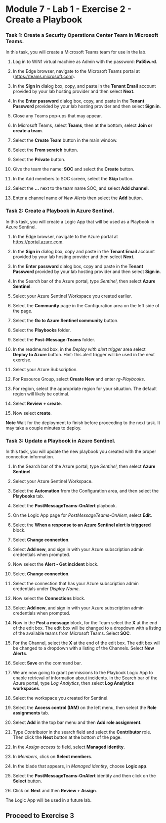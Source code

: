 # Module 7 - Lab 1 - Exercise 2 - Create a Playbook

### Task 1: Create a Security Operations Center Team in Microsoft Teams.

In this task, you will create a Microsoft Teams team for use in the lab.

1. Log in to WIN1 virtual machine as Admin with the password: **Pa55w.rd**.  

2. In the Edge browser, navigate to the Microsoft Teams portal at (https://teams.microsoft.com).

3. In the **Sign in** dialog box, copy, and paste in the **Tenant Email** account provided by your lab hosting provider and then select **Next**.

4. In the **Enter password** dialog box, copy, and paste in the **Tenant Password** provided by your lab hosting provider and then select **Sign in**.

5. Close any Teams pop-ups that may appear.

6. In Microsoft Teams, select **Teams**, then at the bottom, select **Join or create a team**.

7. Select the **Create Team** button in the main window.

8. Select the **From scratch** button.

9. Select the **Private** button.

10. Give the team the name: **SOC** and select the **Create** button.

11. In the Add members to SOC screen, select the **Skip** button. 

12. Select the **...** next to the team name SOC, and select **Add channel**.

13. Enter a channel name of *New Alerts* then select the **Add** button.

### Task 2: Create a Playbook in Azure Sentinel.

In this task, you will create a Logic App that will be used as a Playbook in Azure Sentinel.

1. In the Edge browser, navigate to the Azure portal at https://portal.azure.com.

2. In the **Sign in** dialog box, copy and paste in the **Tenant Email** account provided by your lab hosting provider and then select **Next**.

3. In the **Enter password** dialog box, copy and paste in the **Tenant Password** provided by your lab hosting provider and then select **Sign in**.

4. In the Search bar of the Azure portal, type *Sentinel*, then select **Azure Sentinel**.

5. Select your Azure Sentinel Workspace you created earlier.

6. Select the **Community** page in the Configuration area on the left side of the page.

7. Select the **Go to Azure Sentinel community** button.

8. Select the **Playbooks** folder.

9. Select the **Post-Message-Teams** folder.

10. In the readme.md box, in the *Deploy with alert trigger* area select **Deploy to Azure** button.  Hint: this alert trigger will be used in the next exercise.

11. Select your Azure Subscription.

12. For Resource Group, select **Create New** and enter *rg-Playbooks*.

13. For region, select the appropriate region for your situation. The default region will likely be optimal.

14. Select **Review + create**.

15. Now select **create**.

**Note** Wait for the deployment to finish before proceeding to the next task. It may take a couple minutes to deploy.

### Task 3: Update a Playbook in Azure Sentinel.

In this task, you will update the new playbook you created with the proper connection information.

1. In the Search bar of the Azure portal, type *Sentinel*, then select **Azure Sentinel**.

2. Select your Azure Sentinel Workspace.

3. Select the **Automation** from the Configuration area, and then select the **Playbooks** tab.

4. Select the **PostMessageTeams-OnAlert** playbook.

5. On the Logic App page for *PostMessageTeams-OnAlert*, select **Edit**.

6. Select the **When a response to an Azure Sentinel alert is triggered** block.

7. Select **Change connection**.

8. Select **Add new**, and sign in with your Azure subscription admin credentials when prompted.

9. Now select the **Alert - Get incident** block.

10. Select **Change connection**.

11. Select the connection that has your Azure subscription admin credentials under *Display Name*.

12. Now select the **Connections** block.

13. Select **Add new**, and sign in with your Azure subscription admin credentials when prompted.

14. Now in the **Post a message** block, for the Team select the **X** at the end of the edit box. The edit box will be changed to a dropdown with a listing of the available teams from Microsoft Teams.  Select **SOC**.

15. For the Channel, select the **X** at the end of the edit box.  The edit box will be changed to a dropdown with a listing of the Channels. Select **New Alerts**.

16. Select **Save** on the command bar.

17. We are now going to grant permissions to the Playbook Logic App to enable retrieval of information about incidents. In the Search bar of the Azure portal, type *Log Analytics*, then select **Log Analytics workspaces**.

18. Select the workspace you created for Sentinel.

19. Select the **Access control (IAM)** on the left menu, then select the **Role assignments** tab.

20. Select **Add** in the top bar menu and then **Add role assignment**.

21. Type *Contributor* in the search field and select the **Contributor** role. Then click the **Next** button at the bottom of the page.

22. In the *Assign access to* field, select **Managed identity**.

23. In *Members*, click on **Select members**.

24. In the blade that appears, in *Managed identity*, choose **Logic app**.

25. Select the **PostMessageTeams-OnAlert** identity and then click on the **Select** button.

26. Click on **Next** and then **Review + Assign**.

The Logic App will be used in a future lab.

## Proceed to Exercise 3
